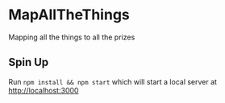 # MapAllTheThings

Mapping all the things to all the prizes


## Spin Up

Run `npm install && npm start` which will start a local server at [http://localhost:3000](http://localhost:3000)
